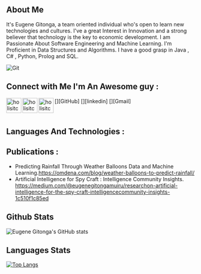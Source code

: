 ## About Me
It's Eugene Gitonga, a team oriented individual who's open to learn new technologies and cultures. I've a great Interest in Innovation and a strong believer that technology is the key to economic development. I am Passionate About Software Engineering and Machine Learning. I'm Proficient in Data Structures and Algorithms. I have a good grasp in Java , C# , Python, Prolog and SQL.

![Git](https://user-images.githubusercontent.com/70195777/174910785-3bf5fead-3300-48b4-8672-d80a7ab625f4.gif)

## Connect with Me I'm An Awesome guy :
[<img align="left" alt="holisitc_developer | GitHub" width="40px" src="https://cdn.jsdelivr.net/npm/simple-icons@v3/icons/github.svg" />][GitHub]
[<img align="left" alt="holisitc_developer | LinkedIn" width="40px" src="https://cdn.jsdelivr.net/npm/simple-icons@v3/icons/linkedin.svg" />][linkedin]
[<img align="left" alt="holisitc_developer | Gmail" width="40px" src="https://cdn.jsdelivr.net/npm/simple-icons@v3/icons/gmail.svg" />][Gmail]

<br />

## Languages And Technologies :


## Publications :
* Predicting Rainfall Through Weather Balloons Data and Machine Learning.https://omdena.com/blog/weather-balloons-to-predict-rainfall/ 
* Artificial Intelligence for Spy Craft : Intelligence Community Insights. https://medium.com/@eugenegitongamuiru/researchon-artificial-intelligence-for-the-spy-craft-intelligencecommunity-insights-1c510f1c85ed

## Github Stats
![Eugene Gitonga's GitHub stats](https://github-readme-stats.vercel.app/api?username=EugeneGitonga&show_icons=true&theme=radical)

## Languages Stats
[![Top Langs](https://github-readme-stats.vercel.app/api/top-langs/?username=EugeneGitonga&layout=compact)](https://github.com/EugeneGitonga/github-readme-stats&theme=radical)

